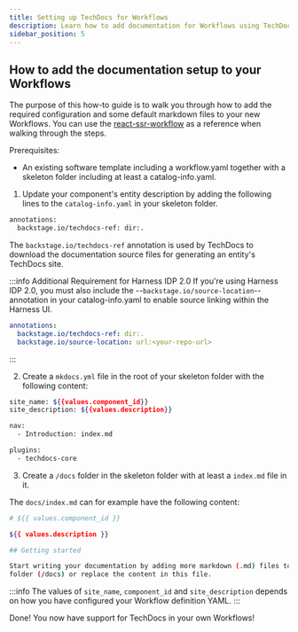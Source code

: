```yaml
---
title: Setting up TechDocs for Workflows
description: Learn how to add documentation for Workflows using TechDocs.
sidebar_position: 5
---
```


## How to add the documentation setup to your Workflows

The purpose of this how-to guide is to walk you through how to add the required configuration and some default markdown files to your new Workflows. You can use the [react-ssr-workflow](https://github.com/backstage/software-templates/tree/main/scaffolder-templates/react-ssr-template) as a reference when walking through the steps.

Prerequisites:

- An existing software template including a workflow.yaml together with a skeleton folder including at least a catalog-info.yaml.

1. Update your component's entity description by adding the following lines to the `catalog-info.yaml` in your skeleton folder.

```sh
annotations:
  backstage.io/techdocs-ref: dir:.
```
The `backstage.io/techdocs-ref` annotation is used by TechDocs to download the documentation source files for generating an entity's TechDocs site.

:::info Additional Requirement for Harness IDP 2.0
If you're using Harness IDP 2.0, you must also include the --`backstage.io/source-location`-- annotation in your catalog-info.yaml to enable source linking within the Harness UI.

```yaml
annotations:
  backstage.io/techdocs-ref: dir:.
  backstage.io/source-location: url:<your-repo-url>
```
:::

2. Create a `mkdocs.yml` file in the root of your skeleton folder with the following content:

```sh
site_name: ${{values.component_id}}
site_description: ${{values.description}}

nav:
  - Introduction: index.md

plugins:
  - techdocs-core
```

3. Create a `/docs` folder in the skeleton folder with at least a `index.md` file in it.

The `docs/index.md` can for example have the following content:

```sh
# ${{ values.component_id }}

${{ values.description }}

## Getting started

Start writing your documentation by adding more markdown (.md) files to this
folder (/docs) or replace the content in this file.
```

:::info
The values of `site_name`, `component_id` and `site_description` depends on how you have configured your Workflow definition YAML.
:::

Done! You now have support for TechDocs in your own Workflows!
 